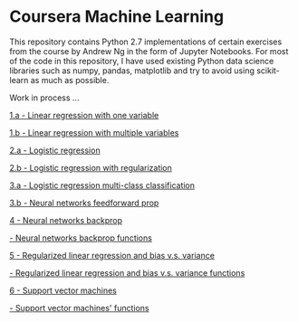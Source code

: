 # Coursera Machine Learning


This repository contains Python 2.7 implementations of certain exercises from the course by Andrew Ng in the form of Jupyter Notebooks. For most of the code in this repository, I have used existing Python data science libraries such as numpy, pandas, matplotlib and try to avoid using scikit-learn as much as possible.

Work in process ...<P>


<A href='http://nbviewer.jupyter.org/github/sametmarasli/machine_learning_andrewng/blob/master/notebooks/1/linear_regression_with_one_variable.ipynb'>1.a - Linear regression with one variable</A><BR>

<A href='http://nbviewer.jupyter.org/github/sametmarasli/machine_learning_andrewng/blob/master/notebooks/1/linear_regression_with_multiple_variables.ipynb'>1.b - Linear regression with multiple variables</A><BR>

<A href='http://nbviewer.jupyter.org/github/sametmarasli/machine_learning_andrewng/blob/master/notebooks/2/Logistic_Regression.ipynb'>2.a - Logistic regression</A><BR>

<A href='http://nbviewer.jupyter.org/github/sametmarasli/machine_learning_andrewng/blob/master/notebooks/2/Logistic_Regression_with_Regularization.ipynb'>2.b - Logistic regression with regularization</A><BR>

<A href='http://nbviewer.jupyter.org/github/sametmarasli/machine_learning_andrewng/blob/master/notebooks/3/logistic _regression_multi-class_classification.ipynb'>3.a - Logistic regression multi-class classification</A><BR>

<A href='http://nbviewer.jupyter.org/github/sametmarasli/machine_learning_andrewng/blob/master/notebooks/3/neural_networks_feedforward_prop.ipynb'>3.b - Neural networks feedforward prop</A><BR>

<A href='http://nbviewer.jupyter.org/github/sametmarasli/machine_learning_andrewng/blob/master/notebooks/4/neural_networks_backprop.ipynb'>4 - Neural networks backprop</A><BR>
 
<A href='https://github.com/sametmarasli/machine_learning_andrewng/blob/master/notebooks/4/ex4_func.py'>	- Neural networks backprop functions</A><BR>

<A href='http://nbviewer.jupyter.org/github/sametmarasli/machine_learning_andrewng/blob/master/notebooks/5/regularized_linear_regression_and_bias-variance.ipynb'>5 - Regularized linear regression and bias v.s. variance</A><BR>

<A href='https://github.com/sametmarasli/machine_learning_andrewng/blob/master/notebooks/5/ex5_func.py'>	- Regularized linear regression and bias v.s. variance functions</A><BR>

<A href='http://nbviewer.jupyter.org/github/sametmarasli/machine_learning_andrewng/blob/master/notebooks/6/support_vector_machines.ipynb'>6 - Support vector machines</A><BR>

<A href='https://github.com/sametmarasli/machine_learning_andrewng/blob/master/notebooks/6/ex6_func.py'>	- Support vector machines' functions</A><BR>

